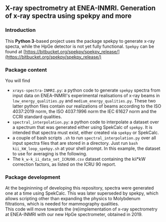 ## X-ray spectrometry at ENEA-INMRI. Generation of x-ray spectra using spekpy and more

### Introduction

This **Python 3**-based project uses the package spekpy to generate x-ray specta, while the HpGe detector is not yet fully functional. `Spekpy` can be found at [https://bitbucket.org/spekpy/spekpy_release/](https://bitbucket.org/spekpy/spekpy_release/)

### Package content
You will find 

- `xrays-spectra-INMRI.py`: a python code to generate `spekpy` spectra from input data on ENEA-INMRI's experimental realisations of x-ray beams in `low_energy_qualities.py` and `medium_energy_qualities.py`. These two latter python files contain our realizations of beams according to the ISO 4037:2019 norm, the ISO 4037:1996 norm the IEC 61627 norm and the CCRI standard qualities.
- `spectral_interpolation.py`: a python code to interpolate a dataset over a spectrum that was generated either using SpekCalc of `spekpy`. It is intended that spectra must exist, either created via `spekpy` or SpekCalc.
- a couple of bash scripts `.sh` to run `spectral_interpolation.py` over all input spectra files that are stored in a directory. Just run `bash kii_kW_loop_spekpy.sh` at your shell prompt. In this example, the dataset to use for averaging is the following.
- The `k_w-k_ii_data_set_ICRU90.csv` dataset containing the kii*kW correction factors, as listed on the ICRU 90 report.


### Package development
At the begininning of developing this repository, spectra were generated one at a time using SpekCalc. This was later superseded by spekpy, which allows scripting other than expanding the physics to Molybdenum filtrations, which is needed for mammography qualities.  
This code will move towards the (re)implementation of x-ray spectrometry at ENEA-INMRI with our new HpGe spectrometer, obtained in 2019.  
